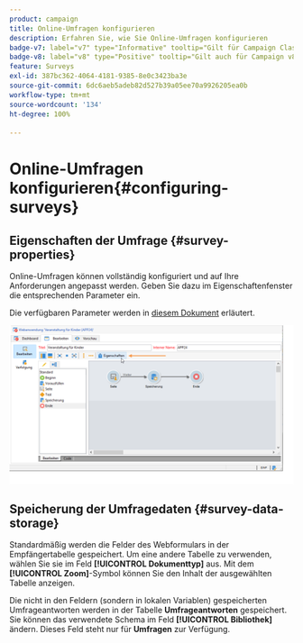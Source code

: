 ```yaml
---
product: campaign
title: Online-Umfragen konfigurieren
description: Erfahren Sie, wie Sie Online-Umfragen konfigurieren
badge-v7: label="v7" type="Informative" tooltip="Gilt für Campaign Classic v7"
badge-v8: label="v8" type="Positive" tooltip="Gilt auch für Campaign v8"
feature: Surveys
exl-id: 387bc362-4064-4181-9385-8e0c3423ba3e
source-git-commit: 6dc6aeb5adeb82d527b39a05ee70a9926205ea0b
workflow-type: tm+mt
source-wordcount: '134'
ht-degree: 100%

---
```


# Online-Umfragen konfigurieren{#configuring-surveys}



## Eigenschaften der Umfrage {#survey-properties}

Online-Umfragen können vollständig konfiguriert und auf Ihre Anforderungen angepasst werden. Geben Sie dazu im Eigenschaftenfenster die entsprechenden Parameter ein.

Die verfügbaren Parameter werden in [diesem Dokument](../../web/using/defining-web-forms-properties.md) erläutert.

![](assets/s_ncs_admin_survey_properties_general.png)

## Speicherung der Umfragedaten {#survey-data-storage}

Standardmäßig werden die Felder des Webformulars in der Empfängertabelle gespeichert. Um eine andere Tabelle zu verwenden, wählen Sie sie im Feld **[!UICONTROL Dokumenttyp]** aus. Mit dem **[!UICONTROL Zoom]**-Symbol können Sie den Inhalt der ausgewählten Tabelle anzeigen.

Die nicht in den Feldern (sondern in lokalen Variablen) gespeicherten Umfrageantworten werden in der Tabelle **Umfrageantworten** gespeichert. Sie können das verwendete Schema im Feld **[!UICONTROL Bibliothek]** ändern. Dieses Feld steht nur für **Umfragen** zur Verfügung.
